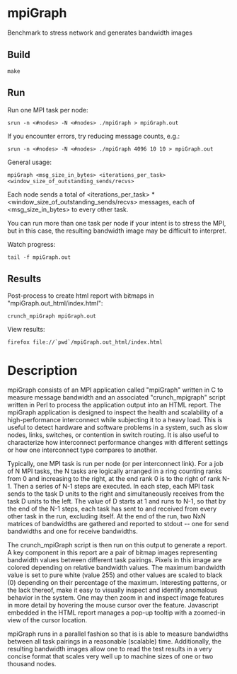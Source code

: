 # mpiGraph
Benchmark to stress network and generates bandwidth images

## Build 
    make

## Run
Run one MPI task per node:

    srun -n <#nodes> -N <#nodes> ./mpiGraph > mpiGraph.out

If you encounter errors, try reducing message counts, e.g.:

    srun -n <#nodes> -N <#nodes> ./mpiGraph 4096 10 10 > mpiGraph.out

General usage:

    mpiGraph <msg_size_in_bytes> <iterations_per_task> <window_size_of_outstanding_sends/recvs>

Each node sends a total of
<iterations_per_task> * <window_size_of_outstanding_sends/recvs>
messages, each of <msg_size_in_bytes> to every other task.

You can run more than one task per node if your intent is to
stress the MPI, but in this case, the resulting bandwidth image may
be difficult to interpret.

Watch progress:

    tail -f mpiGraph.out

## Results
Post-process to create html report with bitmaps in
"mpiGraph.out_html/index.html":

    crunch_mpiGraph mpiGraph.out

View results:

    firefox file://`pwd`/mpiGraph.out_html/index.html

# Description

mpiGraph consists of an MPI application called "mpiGraph" written in C
to measure message bandwidth and an associated "crunch_mpigraph"
script written in Perl to process the application output into an HTML
report.  The mpiGraph application is designed to inspect the health
and scalability of a high-performance interconnect while subjecting it
to a heavy load.  This is useful to detect hardware and software
problems in a system, such as slow nodes, links, switches, or
contention in switch routing.  It is also useful to characterize how
interconnect performance changes with different settings or how one
interconnect type compares to another.

Typically, one MPI task is run per node (or per interconnect link).
For a job of N MPI tasks, the N tasks are logically arranged in a ring
counting ranks from 0 and increasing to the right, at the end rank 0
is to the right of rank N-1.  Then a series of N-1 steps are executed.
In each step, each MPI task sends to the task D units to the right and
simultaneously receives from the task D units to the left.  The value
of D starts at 1 and runs to N-1, so that by the end of the N-1 steps,
each task has sent to and received from every other task in the run,
excluding itself.  At the end of the run, two NxN matrices of
bandwidths are gathered and reported to stdout -- one for send
bandwidths and one for receive bandwidths.

The crunch_mpiGraph script is then run on this output to generate a
report.  A key component in this report are a pair of bitmap images
representing bandwidth values between different task pairings.
Pixels in this image are colored depending on relative bandwidth
values.  The maximum bandwidth value is set to pure white (value
255) and other values are scaled to black (0) depending on their
percentage of the maximum.  Interesting patterns, or the lack
thereof, make it easy to visually inspect and identify anomalous
behavior in the system.  One may then zoom in and inspect image
features in more detail by hovering the mouse cursor over the feature.
Javascript embedded in the HTML report manages a pop-up tooltip with a
zoomed-in view of the cursor location.

mpiGraph runs in a parallel fashion so that is is able to measure
bandwidths between all task pairings in a reasonable (scalable) time.
Additionally, the resulting bandwidth images allow one to read the
test results in a very concise format that scales very well up to
machine sizes of one or two thousand nodes.
